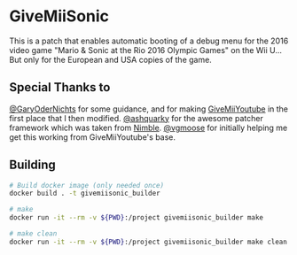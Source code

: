 # GiveMiiSonic
This is a patch that enables automatic booting of a debug menu for the 2016 video game "Mario & Sonic at the Rio 2016 Olympic Games" on the Wii U... But only for the European and USA copies of the game.

## Special Thanks to
[@GaryOderNichts](https://github.com/GaryOderNichts) for some guidance, and for making [GiveMiiYoutube](https://github.com/PretendoNetwork/GiveMiiYouTube) in the first place that I then modified.
[@ashquarky](https://github.com/ashquarky) for the awesome patcher framework which was taken from [Nimble](https://github.com/PretendoNetwork/Nimble).
[@vgmoose](https://github.com/vgmoose) for initially helping me get this working from GiveMiiYoutube's base.

## Building
```bash
# Build docker image (only needed once)
docker build . -t givemiisonic_builder

# make 
docker run -it --rm -v ${PWD}:/project givemiisonic_builder make

# make clean
docker run -it --rm -v ${PWD}:/project givemiisonic_builder make clean
```
